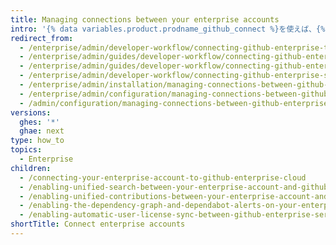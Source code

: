 ```yaml
---
title: Managing connections between your enterprise accounts
intro: '{% data variables.product.prodname_github_connect %}を使えば、{% data variables.product.prodname_dotcom_the_website %}で、{% data variables.product.product_location %}と{% data variables.product.prodname_ghe_cloud %}のOrganizationまたはEnterpriseアカウントの特定の機能やデータを共有できます。'
redirect_from:
  - /enterprise/admin/developer-workflow/connecting-github-enterprise-to-github-com
  - /enterprise/admin/guides/developer-workflow/connecting-github-enterprise-and-github-com/
  - /enterprise/admin/guides/developer-workflow/connecting-github-enterprise-server-and-github-com/
  - /enterprise/admin/developer-workflow/connecting-github-enterprise-server-and-githubcom/
  - /enterprise/admin/installation/managing-connections-between-github-enterprise-server-and-github-enterprise-cloud
  - /enterprise/admin/configuration/managing-connections-between-github-enterprise-server-and-github-enterprise-cloud
  - /admin/configuration/managing-connections-between-github-enterprise-server-and-github-enterprise-cloud
versions:
  ghes: '*'
  ghae: next
type: how_to
topics:
  - Enterprise
children:
  - /connecting-your-enterprise-account-to-github-enterprise-cloud
  - /enabling-unified-search-between-your-enterprise-account-and-githubcom
  - /enabling-unified-contributions-between-your-enterprise-account-and-githubcom
  - /enabling-the-dependency-graph-and-dependabot-alerts-on-your-enterprise-account
  - /enabling-automatic-user-license-sync-between-github-enterprise-server-and-github-enterprise-cloud
shortTitle: Connect enterprise accounts
---
```


